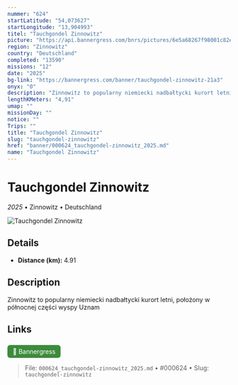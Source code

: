 ```yaml
---
nummer: "624"
startLatitude: "54,073627"
startLongitude: "13,904993"
titel: "Tauchgondel Zinnowitz"
picture: "https://api.bannergress.com/bnrs/pictures/6e5a68267f98001c82e5b57a1ad70f8f"
region: "Zinnowitz"
country: "Deutschland"
completed: "13590"
missions: "12"
date: "2025"
bg-link: "https://bannergress.com/banner/tauchgondel-zinnowitz-21a3"
onyx: "0"
description: "Zinnowitz to popularny niemiecki nadbałtycki kurort letni, położony w północnej części wyspy Uznam"
lengthKMeters: "4,91"
umap: ""
missionDay: ""
notice: ""
Trips: ""
title: "Tauchgondel Zinnowitz"
slug: "tauchgondel-zinnowitz"
href: "banner/000624_tauchgondel-zinnowitz_2025.md"
name: "Tauchgondel Zinnowitz"
---
```

# Tauchgondel Zinnowitz

*2025* • Zinnowitz • Deutschland

![Tauchgondel Zinnowitz](https://api.bannergress.com/bnrs/pictures/6e5a68267f98001c82e5b57a1ad70f8f)



## Details
- **Distance (km):** 4.91






## Description
Zinnowitz to popularny niemiecki nadbałtycki kurort letni, położony w północnej części wyspy Uznam



## Links
<a href="https://bannergress.com/banner/tauchgondel-zinnowitz-21a3" style="display:inline-block;margin:6px 8px 0 0;padding:6px 12px;background:#3c8b3c;color:#fff;text-decoration:none;border-radius:6px;">🔗 Bannergress</a>




> File: `000624_tauchgondel-zinnowitz_2025.md` • #000624 • Slug: `tauchgondel-zinnowitz`
